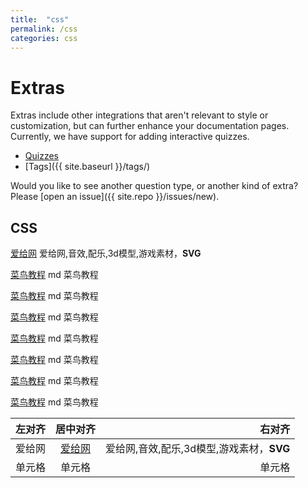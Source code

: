 ```yaml
---
title:  "css"
permalink: /css
categories: css
---
```


# Extras

Extras include other integrations that aren't relevant to style or customization,
but can further enhance your documentation pages. Currently, we have support
for adding interactive quizzes.

 - [Quizzes](example-quiz)
 - [Tags]({{ site.baseurl }}/tags/)

Would you like to see another question type, or another kind of extra? Please [open an issue]({{ site.repo }}/issues/new).


## CSS

[爱给网](https://www.aigei.com/) 爱给网,音效,配乐,3d模型,游戏素材，**SVG**

[菜鸟教程](https://www.runoob.com/markdown) md 菜鸟教程

[菜鸟教程](https://www.runoob.com/markdown) md 菜鸟教程

[菜鸟教程](https://www.runoob.com/markdown) md 菜鸟教程

[菜鸟教程](https://www.runoob.com/markdown) md 菜鸟教程

[菜鸟教程](https://www.runoob.com/markdown) md 菜鸟教程

[菜鸟教程](https://www.runoob.com/markdown) md 菜鸟教程

[菜鸟教程](https://www.runoob.com/markdown) md 菜鸟教程

| 左对齐 | 居中对齐 | 右对齐 |
| :-----| :----: | ----: |
| 爱给网 | [爱给网](https://www.aigei.com/) | 爱给网,音效,配乐,3d模型,游戏素材，**SVG** |
| 单元格 | 单元格 | 单元格 |
